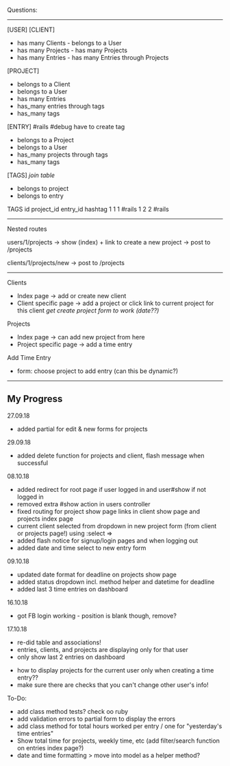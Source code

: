 Questions:

------------


[USER] 			 					[CLIENT]
- has many Clients                  - belongs to a User
- has many Projects                 - has many Projects
- has many Entries                  - has many Entries through Projects


[PROJECT] 
- belongs to a Client
- belongs to a User
- has many Entries
- has_many entries through tags
- has_many tags

[ENTRY] #rails #debug have to create tag
- belongs to a Project
- belongs to a User
- has_many projects through tags
- has_many tags

[TAGS] *join table*
- belongs to project
- belongs to entry

TAGS
id 	project_id entry_id hashtag
1	1			1		#rails
1	2			2		#rails







--------------
Nested routes

users/1/projects -> show (index) + link to create a new project
-> post to /projects

clients/1/projects/new 
-> post to /projects


--------------
Clients
- Index page -> add or create new client
- Client specific page
  -> add a project or click link to current project for this client
  *get create project form to work (date??)*

Projects
- Index page -> can add new project from here
- Project specific page
  -> add a time entry

Add Time Entry
- form: choose project to add entry (can this be dynamic?)


---------------
My Progress
---------------

27.09.18
+ added partial for edit & new forms for projects

29.09.18
+ added delete function for projects and client, flash message when successful

08.10.18
+ added redirect for root page if user logged in and user#show if not logged in
+ removed extra #show action in users controller
+ fixed routing for project show page links in client show page and projects index page
+ current client selected from dropdown in new project form (from client or projects page!) using :select => 
+ added flash notice for signup/login pages and when logging out
+ added date and time select to new entry form

09.10.18
+ updated date format for deadline on projects show page
+ added status dropdown incl. method helper and datetime for deadline
+ added last 3 time entries on dashboard

16.10.18
+ got FB login working - position is blank though, remove?

17.10.18
+ re-did table and associations!
+ entries, clients, and projects are displaying only for that user
+ only show last 2 entries on dashboard

- how to display projects for the current user only when creating a time entry??
- make sure there are checks that you can't change other user's info!


To-Do:
- add class method tests? check oo ruby
- add validation errors to partial form to display the errors
- add class method for total hours worked per entry / one for "yesterday's time entries"
- Show total time for projects, weekly time, etc (add filter/search function on entries index page?)
- date and time formatting > move into model as a helper method?

